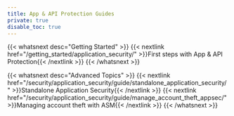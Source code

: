 ```yaml
---
title: App & API Protection Guides
private: true
disable_toc: true
---
```


{{< whatsnext desc="Getting Started" >}}
    {{< nextlink href="/getting_started/application_security/" >}}First steps with App & API Protection{{< /nextlink >}}
{{< /whatsnext >}}

{{< whatsnext desc="Advanced Topics" >}}
    {{< nextlink href="/security/application_security/guide/standalone_application_security/" >}}Standalone Application Security{{< /nextlink >}}
    {{< nextlink href="/security/application_security/guide/manage_account_theft_appsec/" >}}Managing account theft with ASM{{< /nextlink >}}
{{< /whatsnext >}}
